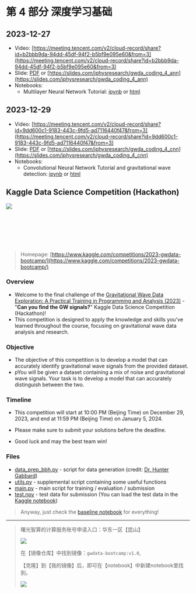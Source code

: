 
# 第 4 部分 深度学习基础

## 2023-12-27
- Video: [https://meeting.tencent.com/v2/cloud-record/share?id=b2bbb9da-94dd-45df-94f2-b5bf9e095e60&from=3](https://meeting.tencent.com/v2/cloud-record/share?id=b2bbb9da-94dd-45df-94f2-b5bf9e095e60&from=3)
- Slide: [PDF](https://pan.baidu.com/s/1kX8KbQMiMMOubyTwiqTdXQ?pwd=audc) or [https://slides.com/iphysresearch/gwda_coding_4_ann](https://slides.com/iphysresearch/gwda_coding_4_ann)
- Notebooks:
  - Multilayer Neural Network Tutorial: [ipynb](./neural_network_scratch.ipynb) or [html](./neural_network_scratch.html)

## 2023-12-29
- Video: [https://meeting.tencent.com/v2/cloud-record/share?id=9dd600c1-9183-443c-9fd5-ad7116440f47&from=3](https://meeting.tencent.com/v2/cloud-record/share?id=9dd600c1-9183-443c-9fd5-ad7116440f47&from=3)
- Slide: [PDF](https://pan.baidu.com/s/1nwaAbHIl1Ed7JATm3tGxlw?pwd=6h69) or [https://slides.com/iphysresearch/gwda_coding_4_cnn](https://slides.com/iphysresearch/gwda_coding_4_cnn)
- Notebooks:
  - Convolutional Neural Network Tutorial and gravitational wave detection: [ipynb](./baseline/baseline_sugon.ipynb) or [html](./baseline/baseline_sugon.html)

## Kaggle Data Science Competition (Hackathon)

<div class="sl-block is-focused" data-block-type="image" data-name="image-76f7c0" style="width: 702.595px; height: 116.909px; left: 103.5px; top: 243.091px; min-width: 1px; min-height: 1px;" data-origin-id="41987a0e08687243a9014a91eff94fb7"><div class="sl-block-content" style="z-index: 17;"><img class="" data-natural-width="1232" data-natural-height="205" data-lazy-loaded="" src="https://s3.amazonaws.com/media-p.slid.es/uploads/1094055/images/11024519/pasted-from-clipboard.png"></div></div>

> Homepage: [https://www.kaggle.com/competitions/2023-gwdata-bootcamp/](https://www.kaggle.com/competitions/2023-gwdata-bootcamp/)

### Overview

- Welcome to the final challenge of the [Gravitational Wave Data Exploration: A Practical Training in Programming and Analysis (2023)](https://github.com/iphysresearch/GWData-Bootcamp/) - "**Can you find the GW signals?**" Kaggle Data Science Competition (Hackathon)! 
- This competition is designed to apply the knowledge and skills you've learned throughout the course, focusing on gravitational wave data analysis and research.

### Objective

- The objective of this competition is to develop a model that can accurately identify gravitational wave signals from the provided dataset. 
- pYou will be given a dataset containing a mix of noise and gravitational wave signals. Your task is to develop a model that can accurately distinguish between the two.

### Timeline

- This competition will start at 10:00 PM (Beijing Time) on December 29, 2023, and end at 11:59 PM (Beijing Time) on January 5, 2024.
- Please make sure to submit your solutions before the deadline.

- Good luck and may the best team win!

### Files

- [data_prep_bbh.py](baseline/data_prep_bbh.py) - script for data generation (credit: [Dr. Hunter Gabbard](https://github.com/hagabbar/cnn_matchfiltering/))
- [utils.py](baseline/utils.py) - supplemental script containing some useful functions
- [main.py](baseline/main.py) - main script for training / evaluation / submission
- [test.npy](https://www.kaggle.com/competitions/2023-gwdata-bootcamp/data?select=test.npy) - test data for submission (You can load the test data in the [Kaggle notebook](https://www.kaggle.com/code/herbwang/baseline-kaggle))

> Anyway, just check the [baseline notebook](baseline/baseline_sugon.ipynb) for everything!
---



> 曙光智算的计算服务账号申请入口：华东一区【昆山】
> 
> ![](https://cdn.sa.net/2023/12/22/8mG4fpAkhnLTyNW.jpg)
>
> 在【镜像仓库】中找到镜像：`gwdata-bootcamp:v1.0`,
>
> 【克隆】到【我的镜像】后，即可在【notebook】中新建notebook里找到。
>
> ![](https://cdn.sa.net/2023/12/22/Xs7UFtfa9g4ScTD.jpg)
